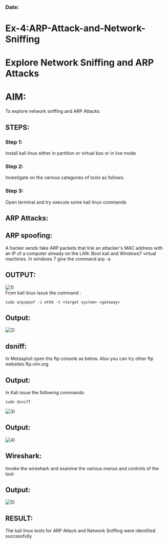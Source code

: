 ### Date:
# Ex-4:ARP-Attack-and-Network-Sniffing
# Explore Network Sniffing and ARP Attacks

# AIM:

To explore network sniffing and ARP Attacks

## STEPS:

### Step 1:

Install kali linux either in partition or virtual box or in live mode

### Step 2:

Investigate on the various categories of tools as follows:


### Step 3:
Open terminal and try execute some kali linux commands

## ARP Attacks:  
## ARP spoofing: 
A hacker sends fake ARP packets that link an attacker's MAC address with an IP of a computer already on the LAN. 
Boot kali and Windows7 virtual machines.
In windows 7 give the command arp -a
## OUTPUT:


![1)](https://github.com/user-attachments/assets/352b462c-52d6-4a87-b598-e77f2993b1bc)
</br>
From kali linux issue the command :
```
sudo arpspoof -i eth0 -t <target system> <gateway>
```
## Output:

![2)](https://github.com/user-attachments/assets/e23eab51-0350-43cc-ad39-35377c48b8fe)

## dsniff:
In Metasploit open the ftp console as below. Also you can try other ftp websites ftp.vim.org

## Output:

In Kali issue the following commands:
```
sudo dsniff
```
![3)](https://github.com/user-attachments/assets/5ff9173c-31a1-4f33-8d64-36fe4e8d6cbb)

## Output:

![4)](https://github.com/user-attachments/assets/762b23c4-d805-46c2-94a1-477d739d11f8)


## Wireshark:
Invoke the wireshark and examine the various menus  and controls of the tool:
## Output:
![5)](https://github.com/user-attachments/assets/8de52d49-3015-4ec6-afc3-a4fd0c217e0d)

## RESULT:
The kali linux tools for ARP Attack and Network Sniffing were identified successfully
